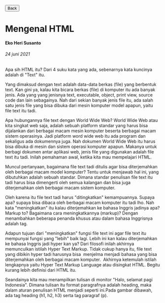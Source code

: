 [<button>Back</button>](index.html)

# Mengenal HTML

#### Eko Heri Susanto

###### 24 juni 2021

Apa sih HTML itu? Dari 4 suku kata yang ada, sebenarnya kata kuncinya adalah di "Text" itu.  

Yang dimaksud dengan text adalah data-data berkas (file) yang berbentuk text. Kan gini ya, kalau kita bicara berkas (file) di komputer itu ada banyak jenis. Ada yang yang jenisnya text, executable, object, print view, source code dan lain sebagainya. Nah dari sekian banyak jenis file itu, ada salah satu jenis file yang bisa dibuka dari mesin komputer model apapun, yaitu file text itu tadi.

Apa hubungannya file text dengan World Wide Web? World Wide Web atau kita singkat web saja, adalah sebuah platform standar yang harus bisa dijalankan dari berbagai macam mesin komputer beserta berbagai macam sistem operasinya. Jadi platform word wide web itu ada program dan sekaligus ada dokumennya juga. Nah dokumen World Wide Web itu harus bisa dibuka di mesin dan sistem operasi komputer apapun. Makanya untuk berbagi dokumen antar aplikasi web, jenis file yang digunakan adalah file text itu tadi. Inilah pemahaman awal, ketika kita mau mempelajari HTML.

Muncul pertanyaan, bagaimana file text tadi ditulis agar bisa diterjemahkan oleh berbagai macam model komputer? Tentu untuk menjawab hal ini, yang dibutuhkan adalah sebuah standar. Dimana standar penulisan file text itu tadi harus bisa dimengerti oleh semua kalangan dan bisa juga diterjemahkan oleh berbagai macam sistem komputer.

Oleh karena itu file text tadi harus "ditingkatkan" kemampuannya. Supaya apa? supaya bisa dibaca oleh berbagai macam komputer itu tadi lho. Nah kata "meningkatkan" itu kalau diterjemahkan ke bahasa Inggris jadinya apa? Markup to? Bagaimana cara meningkatkannya (markup)? Dengan menambahkan beberapa penanda khusus atau dalam bahasa Inggrisnya adalah tag.

Adapun tujuan dari "meningkatkan" fungsi file text ini agar file text itu mempunyai fungsi yang "lebih" baik lagi. Lebih ini kan kalau diterjemahkan ke bahasa Inggris jadi hyper kan ya? Dari filosofi inilah akhirnya memunculkan istilah Hyper Text Markup. Tidak cukup hanya itu, file text yang dibikin hyper tadi harusnya bisa  menjelma menjadi bahasa yang bisa diterjemahkan oleh berbagai macam komputer.  Akhirnya ketemulah istilah lengkapnya yaitu Hyper Text Markup Language atau disingkat HTML. Begitu kurang lebih definisi dari HTML itu.

Seandainya kita mau menampilkan tulisan di monitor "Halo, selamat pagi Indonesia". Dimana tulisan itu format paragrafnya adalah heading, maka dalam aturan penulisan HTML menjadi seperti ini.Pada gambar dibawah, ada tag heading (h1, h2, h3) serta tag paragraf (p).
